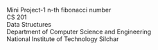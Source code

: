 Mini Project-1 n-th fibonacci number\
CS 201\
Data Structures\
Department of Computer Science and Engineering\
National Institute of Technology Silchar
